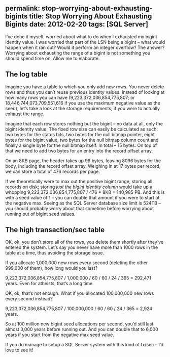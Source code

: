 permalink: stop-worrying-about-exhausting-bigints
title: Stop Worrying About Exhausting Bigints
date: 2012-02-20
tags: [SQL Server]
---
I’ve done it myself, worried about what to do when I exhausted my bigint identity value. I was worried that part of the LSN being a bigint – what would happen when it ran out? Would it perform an integer overflow? The answer? Worrying about exhausting the range of a bigint is not something you should spend time on. Allow me to elaborate.

## The log table

Imagine you have a table to which you only add new rows. You never delete rows and thus you can’t reuse previous identity values. Instead of looking at how many rows you can have (9,223,372,036,854,775,807; or 18,446,744,073,709,551,616 if you use the maximum negative value as the seed), let’s take a look at the storage requirements, if you were to actually exhaust the range.

Imagine that each row stores nothing but the bigint – no data at all, only the bigint identity value. The fixed row size can easily be calculated as such: two bytes for the status bits, two bytes for the null bitmap pointer, eight bytes for the bigint value, two bytes for the null bitmap column count and finally a single byte for the null bitmap itself. In total – 15 bytes. On top of that we need to add two bytes for an entry into the record offset array.

On an 8KB page, the header takes up 96 bytes, leaving 8096 bytes for the body, including the record offset array. Weighing in at 17 bytes per record, we can store a total of 476 records per page.

If we theoretically were to max out the positive bigint range, storing all records on disk; storing *just the bigint identity column* would take up a whopping 9,223,372,036,854,775,807 / 476 * 8KB = 140,985 PB. And this is with a seed value of 1 – you can double that amount if you were to start at the negative max. Seeing as the SQL Server database size limit is 524TB – you should probably worry about that sometime before worrying about running out of bigint seed values.

## The high transaction/sec table

OK, ok, you don’t store all of the rows, you delete them shortly after they’ve entered the system. Let’s say you never have more than 1000 rows in the table at a time, thus avoiding the storage issue.

If you allocate 1,000,000 new rows every second (deleting the other 999,000 of them), how long would you last?

9,223,372,036,854,775,807 / 1,000,000 / 60 / 60 / 24 / 365 = 292,471 years. Even for atheists, that’s a long time.

OK, ok, that’s not enough. What if you allocated 100,000,000 new rows every second instead?

9,223,372,036,854,775,807 / 100,000,000 / 60 / 60 / 24 / 365 = 2,924 years.

So at 100 million new bigint seed allocations per second, you’d still last almost 3,000 years before running out. And you can double that to 6,000 years if you start from the negative max seed value.

If you do manage to setup a SQL Server system with this kind of tx/sec – I’d love to see it!
